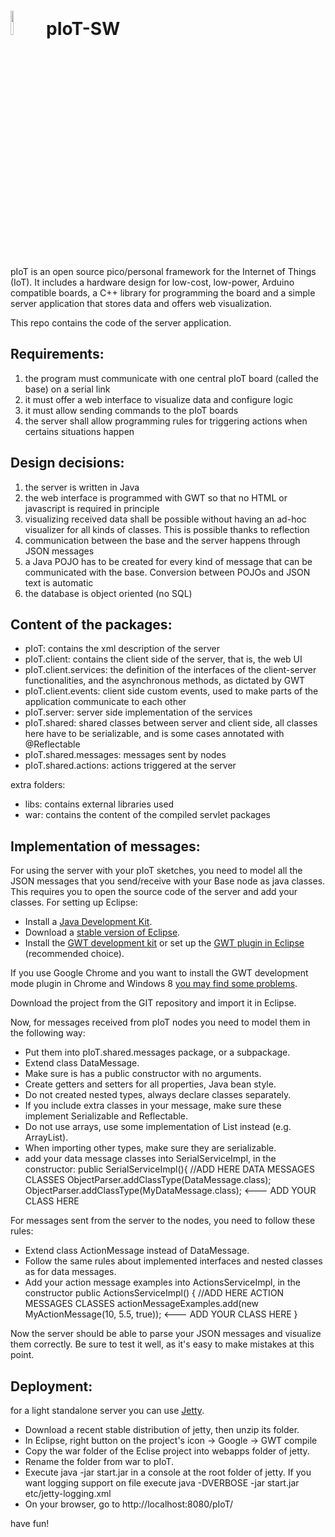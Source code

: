 <img src="http://openclipart.org/people/Scout/Chick.svg" width="10%" height="10%"/> pIoT-SW
===========================================================================================


pIoT is an open source pico/personal framework for the Internet of Things (IoT).
It includes a hardware design for low-cost, low-power, Arduino compatible boards, a C++ library for programming the board and a simple server application that stores data and offers web visualization.


This repo contains the code of the server application.

Requirements:
-------------

1.  the program must communicate with one central pIoT board (called the base) on a serial link
2.  it must offer a web interface to visualize data and configure logic
3.  it must allow sending commands to the pIoT boards
4.  the server shall allow programming rules for triggering actions when certains situations happen


Design decisions:
-----------------

1.  the server is written in Java
2.  the web interface is programmed with GWT so that no HTML or javascript is required in principle
3.  visualizing received data shall be possible without having an ad-hoc visualizer for all kinds of classes. This is possible thanks to reflection
4.  communication between the base and the server happens through JSON messages
5.  a Java POJO has to be created for every kind of message that can be communicated with the base. Conversion between POJOs and JSON text is automatic
6.  the database is object oriented (no SQL)


Content of the packages:
------------------------

*  pIoT: contains the xml description of the server
*  pIoT.client: contains the client side of the server, that is, the web UI
*  pIoT.client.services: the definition of the interfaces of the client-server functionalities, and the asynchronous methods, as dictated by GWT
*  pIoT.client.events: client side custom events, used to make parts of the application communicate to each other
*  pIoT.server: server side implementation of the services
*  pIoT.shared: shared classes between server and client side, all classes here have to be serializable, and is some cases annotated with @Reflectable
*  pIoT.shared.messages: messages sent by nodes
*  pIoT.shared.actions: actions triggered at the server


extra folders:
*  libs: contains external libraries used
*  war: contains the content of the compiled servlet packages

Implementation of messages:
---------------------------

For using the server with your pIoT sketches, you need to model all the JSON messages that you send/receive with your Base node as java classes.
This requires you to open the source code of the server and add your classes.
For setting up Eclipse:
*  Install a [Java Development Kit](http://java.sun.com/javase/downloads/).
*  Download a [stable version of Eclipse](http://www.eclipse.org/downloads/).
*  Install the [GWT development kit](http://www.gwtproject.org/gettingstarted.html) or set up the [GWT plugin in Eclipse](http://www.gwtproject.org/usingeclipse.html) (recommended choice).

If you use Google Chrome and you want to install the GWT development mode plugin in Chrome and Windows 8 [you may find some problems](http://stackoverflow.com/questions/19059544/how-to-install-gwt-browser-plugin).

Download the project from the GIT repository and import it in Eclipse.

Now, for messages received from pIoT nodes you need to model them in the following way:
* Put them into pIoT.shared.messages package, or a subpackage.
* Extend class DataMessage.
* Make sure is has a public constructor with no arguments.
* Create getters and setters for all properties, Java bean style.
* Do not created nested types, always declare classes separately.
* If you include extra classes in your message, make sure these implement Serializable and Reflectable.
* Do not use arrays, use some implementation of List instead (e.g. ArrayList).
* When importing other types, make sure they are serializable.
* add your data message classes into SerialServiceImpl, in the constructor:
    public SerialServiceImpl(){
        //ADD HERE DATA MESSAGES CLASSES
        ObjectParser.addClassType(DataMessage.class);
        ObjectParser.addClassType(MyDataMessage.class); <--- ADD YOUR CLASS HERE

For messages sent from the server to the nodes, you need to follow these rules:
* Extend class ActionMessage instead of DataMessage.
* Follow the same rules about implemented interfaces and nested classes as for data messages.
* Add your action message examples into ActionsServiceImpl, in the constructor
    public ActionsServiceImpl() {
        //ADD HERE ACTION MESSAGES CLASSES
        actionMessageExamples.add(new MyActionMessage(10, 5.5, true));  <--- ADD YOUR CLASS HERE
    }

Now the server should be able to parse your JSON messages and visualize them correctly.
Be sure to test it well, as it's easy to make mistakes at this point.

Deployment:
-----------

for a light standalone server you can use [Jetty](http://www.eclipse.org/jetty/).

*  Download a recent stable distribution of jetty, then unzip its folder.
*  In Eclipse, right button on the project's icon -> Google -> GWT compile
*  Copy the war folder of the Eclise project into webapps folder of jetty.
*  Rename the folder from war to pIoT.
*  Execute java -jar start.jar in a console at the root folder of jetty. If you want logging support on file execute java -DVERBOSE -jar start.jar etc/jetty-logging.xml
*  On your browser, go to http://localhost:8080/pIoT/

have fun!


